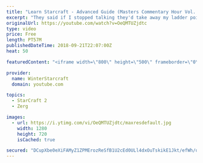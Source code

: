 ```yaml
---
title: "Learn Starcraft - Advanced Guide (Masters Commentary Hour Vol. 1)"
excerpt: "They said if I stopped talking they'd take away my ladder points. Next one I upload will have more terran/toss blame RNGesus."
originalUrl: https://youtube.com/watch?v=OeQMTUZjdtc
type: video
price: Free
length: PT57M
publishedDateTime: 2018-09-21T22:07:00Z
heat: 50

featuredContent: "<iframe width=\"800\" height=\"500\" frameborder=\"0\" src=\"https://www.youtube.com/embed/OeQMTUZjdtc\" allow=\"accelerometer; autoplay; encrypted-media; gyroscope; picture-in-picture\" allowfullscreen></iframe>"

provider:
  name: WinterStarcraft
  domain: youtube.com

topics:
  - StarCraft 2
  - Zerg

images:
  - url: https://i.ytimg.com/vi/OeQMTUZjdtc/maxresdefault.jpg
    width: 1280
    height: 720
    isCached: true

secured: "DCupXbe0eXiFAMyZ1ZPMErozReSfB1U2cEd0ULl4dxOuTskikE1Jkt/efWh/qlyJB/MKJt5wG6ABtWWGlALnNuzHGRTP0FMHm6ZaYjbmfh4QJ8oNlDr+8MbKsHCfefFClrIiiB2mBKG/F9+uwQ+VLUJf7xO2jo8rWfkFvVIlyEVw7EPuhOboU6tpVbiz62H9yLLiwHuoAxgnKULA8tejsxrI4S+npaRji7xLZTdrCNuwZFYURWWlF8Rk5OzsZGdcrBN6KUTUXuWK0TacgZ8oWg5djH0iI330R4XM09NDSntL10FhG4NJs7D5T9rDwQSgKFV5sby+HCBoVV/n0f8eyInmIXkbV+nesatNTGoxBw+oKcemwsWm1zXx/7LSQlvxyHRB1o1ZN/QcN1FswBeqTsu+y4ZEGb7JuSQfe/xA9wQ=;I3wTY5z8suKJaEmGhMk44g=="
---
```


